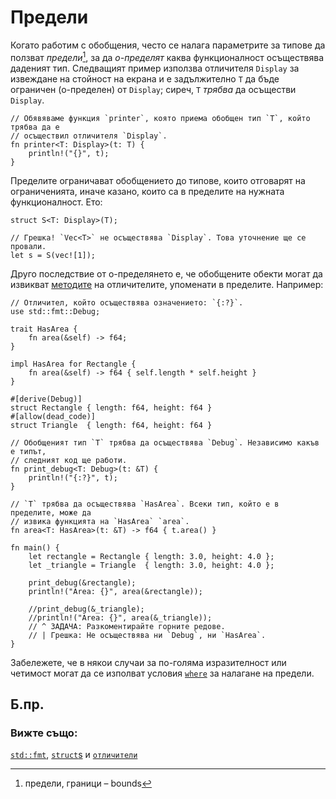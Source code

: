 # Предели

Когато работим с обобщения, често се налага параметрите за типове да ползват
*предели*[^bounds], за да *о-пределят* каква функционалност осъществява даденият
тип. Следващият пример използва отличителя `Display` за извеждане на стойност
на екрана и е задължително `T` да бъде ограничен (о-пределен) от `Display`;
сиреч, `T` *трябва* да осъществи `Display`.

```rust,ignore
// Обявяваме функция `printer`, която приема обобщен тип `T`, който трябва да е
// осъществил отличителя `Display`.
fn printer<T: Display>(t: T) {
    println!("{}", t);
}
```

Пределите ограничават обобщението до типове, които отговарят на ограниченията,
иначе казано, които са в пределите на нужната функционалност. Ето:

```rust,ignore
struct S<T: Display>(T);

// Грешка! `Vec<T>` не осъществява `Display`. Това уточнение ще се провали.
let s = S(vec![1]);
```

Друго последствие от о-пределянето е, че обобщените обекти могат да извикват
[методите][methods] на отличителите, упоменати в пределите. Например:

```rust,editable
// Отличител, който осъществява означението: `{:?}`.
use std::fmt::Debug;

trait HasArea {
    fn area(&self) -> f64;
}

impl HasArea for Rectangle {
    fn area(&self) -> f64 { self.length * self.height }
}

#[derive(Debug)]
struct Rectangle { length: f64, height: f64 }
#[allow(dead_code)]
struct Triangle  { length: f64, height: f64 }

// Обобщеният тип `T` трябва да осъществява `Debug`. Независимо какъв е типът,
// следният код ще работи.
fn print_debug<T: Debug>(t: &T) {
    println!("{:?}", t);
}

// `T` трябва да осъществява `HasArea`. Всеки тип, който е в пределите, може да
// извика функцията на `HasArea` `area`.
fn area<T: HasArea>(t: &T) -> f64 { t.area() }

fn main() {
    let rectangle = Rectangle { length: 3.0, height: 4.0 };
    let _triangle = Triangle  { length: 3.0, height: 4.0 };

    print_debug(&rectangle);
    println!("Area: {}", area(&rectangle));

    //print_debug(&_triangle);
    //println!("Area: {}", area(&_triangle));
    // ^ ЗАДАЧА: Разкоментирайте горните редове.
    // | Грешка: Не осъществява ни `Debug`, ни `HasArea`. 
}
```

Забележете, че в някои случаи за по-голяма изразителност или четимост могат да
се изполват условия [`where`][where] за налагане на предели.

## Б.пр.

[^bounds]: предели, граници – bounds

### Вижте също:

[`std::fmt`][fmt], [`struct`s][structs] и [`отличители`][traits]

[fmt]: ../hello/print.md
[methods]: ../fn/methods.md
[structs]: ../custom_types/structs.md
[traits]: ../trait.md
[where]: ../generics/where.md
